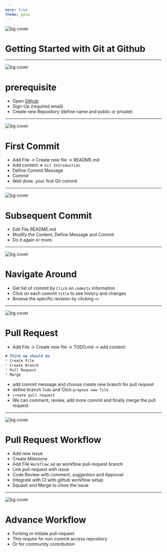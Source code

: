 ```yaml
---
marp: true
theme: gaia
---
```

![bg cover](img/background.jpg)
# Getting Started with Git at Github

---
![bg cover](img/background.jpg)
# prerequisite 
* Open [Github](https://www.github.com)
* Sign-Up (required email)
* Create new Repository (define name and public or private)

---
![bg cover](img/background.jpg)
# First Commit
* Add File -> Create new file -> README.md
* Add content: `# Git Introduction`
* Define Commit Message
* Commit
* Well done. your first Git commit

---
![bg cover](img/background.jpg)
# Subsequent Commit
* Edit File README.md
* Modify the Content, Define Message and Commit
* Do it again or more.

---
![bg cover](img/background.jpg)
# Navigate Around
* Get list of commit by `Click` on `commits` information
* Click on each commit `title` to see history and changes
* Browse the specific revision by clicking `<>`

--- 
![bg cover](img/background.jpg)
# Pull Request
* Add File -> Create new file -> TODO.md -> add content:
```markdown
# Think we should do 
* Create File
* Create Branch
* Pull Request
* Merge
```
* add commit message and choose create new branch for pull request
* define branch `Todo` and Click `propose new file`
* `create pull request`
* We can comment, review, add more commit and finally merge the pull request.

---
![bg cover](img/background.jpg)
# Pull Request Workflow
* Add new issue
* Create Milestone
* Add File `Workflow.md` as workflow pull-request branch
* Link pull-request with issue
* Code Review with comment, suggestion and Approval
* Integrate with CI with github workflow setup
* Squash and Merge to close the issue

---
![bg cover](img/background.jpg)
# Advance Workflow
* Forking or initiate pull-request
* This require for non commit access repository
* Or for community contribution